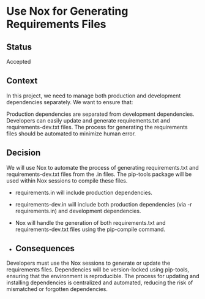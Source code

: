 # Use Nox for Generating Requirements Files

## Status 
Accepted

## Context 

In this project, we need to manage both production and development dependencies separately. We want to ensure that:

Production dependencies are separated from development dependencies.
Developers can easily update and generate requirements.txt and requirements-dev.txt files.
The process for generating the requirements files should be automated to minimize human error.

## Decision

We will use Nox to automate the process of generating requirements.txt and requirements-dev.txt files from the .in files. The pip-tools package will be used within Nox sessions to compile these files.

- requirements.in will include production dependencies.
- requirements-dev.in will include both production dependencies (via -r requirements.in) and development dependencies.
- Nox will handle the generation of both requirements.txt and requirements-dev.txt files using the pip-compile command.

- ## Consequences

Developers must use the Nox sessions to generate or update the requirements files.
Dependencies will be version-locked using pip-tools, ensuring that the environment is reproducible.
The process for updating and installing dependencies is centralized and automated, reducing the risk of mismatched or forgotten dependencies.
